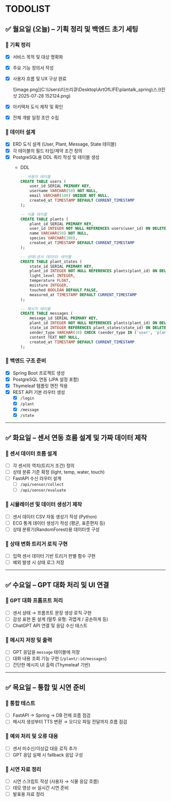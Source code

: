 # TODOLIST

## ✅ 월요일 (오늘) – 기획 정리 및 백엔드 초기 세팅

### 🔹 기획 정리

- [x]  서비스 목적 및 대상 명확화
- [x]  주요 기능 정의서 작성
- [x]  사용자 흐름 및 UX 구상 완료
    
    ![image.png](C:\Users\티쓰리큐\Desktop\ArtOfLIFE\plantalk_spring\스크린샷 2025-07-28 152124.png)
    
- [x]  아키텍처 도식 제작 및 확인
- [x]  전체 개발 일정 초안 수립

### 🔹 데이터 설계

- [x]  ERD 도식 설계 (User, Plant, Message, State 테이블)
- [x]  각 테이블의 필드 타입/제약 조건 정의
- [x]  PostgreSQL용 DDL 쿼리 작성 및 테이블 생성
    - DDL
        
        ```sql
        -- 사용자 테이블
        CREATE TABLE users (
            user_id SERIAL PRIMARY KEY,
            username VARCHAR(50) NOT NULL,
            email VARCHAR(100) UNIQUE NOT NULL,
            created_at TIMESTAMP DEFAULT CURRENT_TIMESTAMP
        );
        
        -- 식물 테이블
        CREATE TABLE plants (
            plant_id SERIAL PRIMARY KEY,
            user_id INTEGER NOT NULL REFERENCES users(user_id) ON DELETE CASCADE,
            name VARCHAR(50) NOT NULL,
            species VARCHAR(100),
            created_at TIMESTAMP DEFAULT CURRENT_TIMESTAMP
        );
        
        -- 상태(센서 데이터) 테이블
        CREATE TABLE plant_states (
            state_id SERIAL PRIMARY KEY,
            plant_id INTEGER NOT NULL REFERENCES plants(plant_id) ON DELETE CASCADE,
            light_level INTEGER,
            temperature FLOAT,
            moisture INTEGER,
            touched BOOLEAN DEFAULT FALSE,
            measured_at TIMESTAMP DEFAULT CURRENT_TIMESTAMP
        );
        
        -- 메시지 테이블
        CREATE TABLE messages (
            message_id SERIAL PRIMARY KEY,
            plant_id INTEGER NOT NULL REFERENCES plants(plant_id) ON DELETE CASCADE,
            state_id INTEGER REFERENCES plant_states(state_id) ON DELETE SET NULL,
            sender_type VARCHAR(10) CHECK (sender_type IN ('user', 'plant')),
            content TEXT NOT NULL,
            created_at TIMESTAMP DEFAULT CURRENT_TIMESTAMP
        );
        ```
        

### 🔹 백엔드 구조 준비

- [x]  Spring Boot 프로젝트 생성
- [x]  PostgreSQL 연동 (JPA 설정 포함)
- [x]  Thymeleaf 템플릿 엔진 적용
- [x]  REST API 기본 라우터 생성
    - [x]  `/login`
    - [x]  `/plant`
    - [x]  `/message`
    - [x]  `/state`

---

## ✅ 화요일 – 센서 연동 흐름 설계 및 가짜 데이터 제작

### 🔹 센서 데이터 흐름 설계

- [ ]  각 센서의 역치(트리거 조건) 정의
- [ ]  상태 분류 기준 확정 (light, temp, water, touch)
- [ ]  FastAPI 수신 라우터 설계
    - [ ]  `/api/sensor/collect`
    - [ ]  `/api/sensor/evaluate`

### 🔹 시뮬레이션 및 데이터 생성기 제작

- [ ]  센서 데이터 CSV 자동 생성기 작성 (Python)
- [ ]  ECG 통계 데이터 생성기 작성 (평균, 표준편차 등)
- [ ]  상태 분류기(RandomForest)용 데이터셋 구성

### 🔹 상태 변화 트리거 로직 구현

- [ ]  입력 센서 데이터 기반 트리거 판별 함수 구현
- [ ]  예외 발생 시 상태 로그 저장

---

## ✅ 수요일 – GPT 대화 처리 및 UI 연결

### 🔹 GPT 대화 프롬프트 처리

- [ ]  센서 상태 → 프롬프트 문장 생성 로직 구현
- [ ]  감성 표현 톤 설계 (말투 유형: 귀엽게 / 공손하게 등)
- [ ]  ChatGPT API 연결 및 응답 수신 테스트

### 🔹 메시지 저장 및 출력

- [ ]  GPT 응답을 `message` 테이블에 저장
- [ ]  대화 내용 조회 기능 구현 (`/plant/:id/messages`)
- [ ]  간단한 메시지 UI 출력 (Thymeleaf 기반)

---

## ✅ 목요일 – 통합 및 시연 준비

### 🔹 통합 테스트

- [ ]  FastAPI → Spring → DB 전체 흐름 점검
- [ ]  메시지 생성부터 TTS 변환 → 오디오 파일 전달까지 흐름 점검

### 🔹 예외 처리 및 오류 대응

- [ ]  센서 미수신/이상값 대응 로직 추가
- [ ]  GPT 응답 실패 시 fallback 응답 구성

### 🔹 시연 자료 정리

- [ ]  시연 스크립트 작성 (사용자 → 식물 응답 흐름)
- [ ]  데모 영상 or 실시간 시연 준비
- [ ]  발표용 자료 정리

